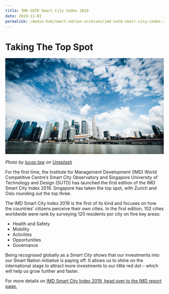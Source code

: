 ```yaml
---
title: IMD-SUTD Smart City Index 2019
date: 2019-11-01
permalink: /media-hub/smart-nation-archives/imd-sutd-smart-city-index-2019
---
```

# Taking The Top Spot 
![Singapore Skyline of the business district](/images/media-hub/smart-nation-archives/singapore-skyline.jpeg)

*Photo by <a href="https://unsplash.com/@lucaslaw?utmsource=unsplash&utmmedium=referral&utmcontent=creditCopyText">lucas law</a> on <a href="https://unsplash.com/s/photos/singapore-skyscraper?utmsource=unsplash&utmmedium=referral&utmcontent=creditCopyText">Unsplash</a>*
 
For the first time, the Institute for Management Development (IMD) World Competitive Centre’s Smart City Observatory and Singapore University of Technology and Design (SUTD) has launched the first edition of the IMD Smart City Index 2019. Singapore has taken the top spot, with Zurich and Oslo rounding out the top three. 

The IMD Smart City Index 2019 is the first of its kind and focuses on how the countries’ citizens perceive their own cities. In the first edition, 102 cities worldwide were rank by surveying 120 residents per city on five key areas:
* Health and Safety
* Mobility
* Activities
* Opportunities 
* Governance 

Being recognised globally as a *Smart City* shows that our investments into our Smart Nation initiative is paying off. It allows us to shine on the international stage to attract more investments to our little red dot – which will help us grow further and faster.  

For more details on [IMD Smart City Index 2019, head over to the IMD report page.](https://www.imd.org/research-knowledge/reports/imd-smart-city-index-2019/)